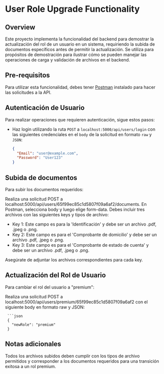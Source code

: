 # User Role Upgrade Functionality

## Overview
Este proyecto implementa la funcionalidad del backend para demostrar la actualización del rol de un usuario en un sistema, requiriendo la subida de documentos específicos antes de permitir la actualización. Se utiliza para propósitos de demostración para ilustrar cómo se pueden manejar las operaciones de carga y validación de archivos en el backend.

## Pre-requisitos
Para utilizar esta funcionalidad, debes tener [Postman](https://www.postman.com/downloads/) instalado para hacer las solicitudes a la API.

## Autenticación de Usuario
Para realizar operaciones que requieren autenticación, sigue estos pasos:
- Haz login utilizando la ruta `POST` a `localhost:5000/api/users/login` con las siguientes credenciales en el `body` de la solicitud en formato `raw` y `JSON`:

     ```json
     {
       "Email": "user@example.com",
       "Password": "User123"
     }

## Subida de documentos
Para subir los documentos requeridos:

Realiza una solicitud POST a localhost:5000/api/users/65f99ec85c1d5807f09a6af2/documents.
En Postman, selecciona body y luego elige form-data.
Debes incluir tres archivos con las siguientes keys y tipos de archivo:

- Key 1: Este campo es para la 'Identificación' y debe ser un archivo .pdf, .jpeg o .png.
- Key 2: Este campo es para el 'Comprobante de domicilio' y debe ser un archivo .pdf, .jpeg o .png.
- Key 3: Este campo es para el 'Comprobante de estado de cuenta' y debe ser un archivo .pdf, .jpeg o .png.
  
Asegúrate de adjuntar los archivos correspondientes para cada key.

## Actualización del Rol de Usuario
Para cambiar el rol del usuario a "premium":

Realiza una solicitud POST a localhost:5000/api/users/premium/65f99ec85c1d5807f09a6af2 con el siguiente body en formato raw y JSON:

     ```json
     {
       "newRole": "premium"
     }

## Notas adicionales
Todos los archivos subidos deben cumplir con los tipos de archivo permitidos y corresponder a los documentos requeridos para una transición exitosa a un rol premium.
